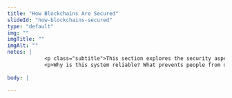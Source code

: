 ```yaml
--- 
title: "How Blockchains Are Secured"
slideId: "how-blockchains-secured"
type: "default"
img: ""
imgTitle: ""
imgAlt: ""
notes: | 
            <p class="subtitle">This section explores the security aspects of blockchain technology.</p>
            <p>Why is this system reliable? What prevents people from doing bad things on a blockchain?</p>
        
body: | 
        
---
```

